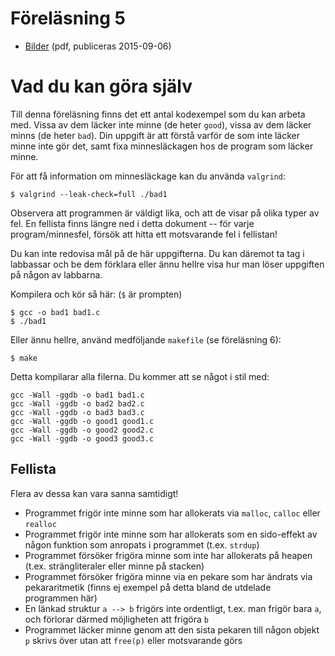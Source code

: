 # Föreläsning 5

* [Bilder](f5.pdf) (pdf, publiceras 2015-09-06)


# Vad du kan göra själv

Till denna föreläsning finns det ett antal kodexempel som du kan
arbeta med. Vissa av dem läcker inte minne (de heter `good`),
vissa av dem läcker minns (de heter `bad`). Din uppgift är att
förstå varför de som inte läcker minne inte gör det, samt fixa
minnesläckagen hos de program som läcker minne.

För att få information om minnesläckage kan du använda `valgrind`:

```
$ valgrind --leak-check=full ./bad1
```

Observera  att programmen  är väldigt  lika, och  att de  visar på
olika typer av fel. En fellista  finns längre ned i detta dokument
-- för varje  program/minnesfel, försök att hitta  ett motsvarande
fel i fellistan!

Du kan inte redovisa mål på de här uppgifterna. Du kan däremot ta
tag i labbassar och be dem förklara eller ännu hellre visa hur man
löser uppgiften på någon av labbarna.

Kompilera och kör så här: (`$` är prompten)

```
$ gcc -o bad1 bad1.c
$ ./bad1
```

Eller ännu hellre, använd medföljande `makefile` (se föreläsning 6):

```
$ make
```

Detta kompilarar alla filerna. Du kommer att se något i stil med:

```
gcc -Wall -ggdb -o bad1 bad1.c
gcc -Wall -ggdb -o bad2 bad2.c
gcc -Wall -ggdb -o bad3 bad3.c
gcc -Wall -ggdb -o good1 good1.c
gcc -Wall -ggdb -o good2 good2.c
gcc -Wall -ggdb -o good3 good3.c
```

## Fellista

Flera av dessa kan vara sanna samtidigt!

* Programmet frigör inte minne som har allokerats via `malloc`, `calloc` eller `realloc`
* Programmet frigör inte minne som har allokerats som en sido-effekt av någon funktion som anropats i programmet (t.ex. `strdup`)
* Programmet försöker frigöra minne som inte har allokerats på heapen (t.ex. strängliteraler eller minne på stacken)
* Programmet försöker frigöra minne via en pekare som har ändrats via pekararitmetik (finns ej exempel på detta bland de utdelade programmen här)
* En länkad struktur `a --> b`  frigörs inte ordentligt, t.ex. man frigör bara `a`, och förlorar därmed möjligheten att frigöra `b`
* Programmet läcker minne genom att den sista pekaren till någon objekt `p` skrivs över utan att `free(p)` eller motsvarande görs


